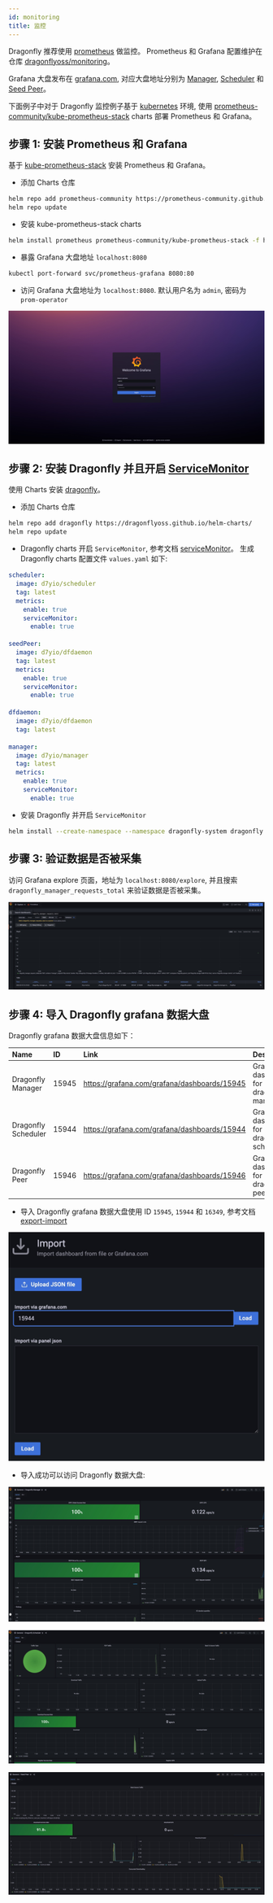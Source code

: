 ```yaml
---
id: monitoring
title: 监控
---
```


Dragonfly 推荐使用 [prometheus](https://prometheus.io/) 做监控。
Prometheus 和 Grafana 配置维护在仓库 [dragonflyoss/monitoring](https://github.com/dragonflyoss/monitoring/)。

Grafana 大盘发布在 [grafana.com](https://grafana.com/), 对应大盘地址分别为 [Manager](https://grafana.com/grafana/dashboards/15945/),
[Scheduler](https://grafana.com/grafana/dashboards/15944/) 和
[Seed Peer](https://grafana.com/grafana/dashboards/16349/)。

下面例子中对于 Dragonfly 监控例子基于 [kubernetes](https://kubernetes.io/) 环境, 使用
[prometheus-community/kube-prometheus-stack](https://artifacthub.io/packages/helm/prometheus-community/kube-prometheus-stack/)
charts 部署 Prometheus 和 Grafana。

## 步骤 1: 安装 Prometheus 和 Grafana

基于 [kube-prometheus-stack](https://artifacthub.io/packages/helm/prometheus-community/kube-prometheus-stack)
安装 Prometheus 和 Grafana。

- 添加 Charts 仓库

```bash
helm repo add prometheus-community https://prometheus-community.github.io/helm-charts
helm repo update
```

- 安装 kube-prometheus-stack charts

```bash
helm install prometheus prometheus-community/kube-prometheus-stack -f https://raw.githubusercontent.com/dragonflyoss/monitoring/main/prometheus/values.yaml
```

- 暴露 Grafana 大盘地址 `localhost:8080`

```bash
kubectl port-forward svc/prometheus-grafana 8080:80
```

- 访问 Grafana 大盘地址为 `localhost:8080`. 默认用户名为 `admin`, 密码为 `prom-operator`

![grafana-login](../../resource/monitoring/grafana-login.jpg)

## 步骤 2: 安装 Dragonfly 并且开启 [ServiceMonitor](https://github.com/prometheus-operator/prometheus-operator/blob/main/Documentation/user-guides/getting-started.md#prometheus-operator)

使用 Charts 安装 [dragonfly](https://artifacthub.io/packages/helm/dragonfly/dragonfly)。

- 添加 Charts 仓库

```bash
helm repo add dragonfly https://dragonflyoss.github.io/helm-charts/
helm repo update
```

- Dragonfly charts 开启 `ServiceMonitor`, 参考文档
  [serviceMonitor](https://github.com/dragonflyoss/helm-charts/blob/main/charts/dragonfly/values.yaml#L256)。
  生成 Dragonfly charts 配置文件 `values.yaml` 如下:

```yaml
scheduler:
  image: d7yio/scheduler
  tag: latest
  metrics:
    enable: true
    serviceMonitor:
      enable: true

seedPeer:
  image: d7yio/dfdaemon
  tag: latest
  metrics:
    enable: true
    serviceMonitor:
      enable: true

dfdaemon:
  image: d7yio/dfdaemon
  tag: latest

manager:
  image: d7yio/manager
  tag: latest
  metrics:
    enable: true
    serviceMonitor:
      enable: true
```

- 安装 Dragonfly 并开启 `ServiceMonitor`

```bash
helm install --create-namespace --namespace dragonfly-system dragonfly dragonfly/dragonfly -f values.yaml
```

## 步骤 3: 验证数据是否被采集

访问 Grafana explore 页面，地址为 `localhost:8080/explore`,
并且搜索 `dragonfly_manager_requests_total` 来验证数据是否被采集。

![grafana-validate-metrics](../../resource/monitoring/grafana-validate-metrics.jpg)

## 步骤 4: 导入 Dragonfly grafana 数据大盘

Dragonfly grafana 数据大盘信息如下：

<!-- markdownlint-disable -->

| Name                | ID    | Link                                         | Description                                |
| :------------------ | :---- | :------------------------------------------- | :----------------------------------------- |
| Dragonfly Manager   | 15945 | https://grafana.com/grafana/dashboards/15945 | Granafa dashboard for dragonfly manager.   |
| Dragonfly Scheduler | 15944 | https://grafana.com/grafana/dashboards/15944 | Granafa dashboard for dragonfly scheduler. |
| Dragonfly Peer      | 15946 | https://grafana.com/grafana/dashboards/15946 | Granafa dashboard for dragonfly peer.      |

<!-- markdownlint-restore -->

- 导入 Dragonfly grafana 数据大盘使用 ID `15945`, `15944` 和 `16349`, 参考文档 [export-import](https://grafana.com/docs/grafana/latest/dashboards/export-import/)

![grafana-import-dashboard](../../resource/monitoring/grafana-import-dashboard.jpg)

- 导入成功可以访问 Dragonfly 数据大盘:

![grafana-manager](../../resource/monitoring/grafana-manager.jpg)

![grafana-scheduler](../../resource/monitoring/grafana-scheduler.jpg)

![grafana-seed-peer](../../resource/monitoring/grafana-seed-peer.jpg)
